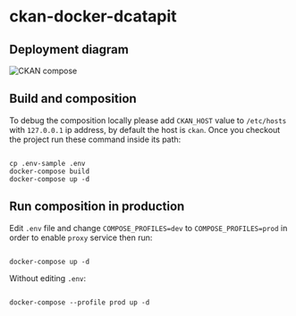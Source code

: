 # ckan-docker-dcatapit

## Deployment diagram

![CKAN compose](https://user-images.githubusercontent.com/717359/138083856-24f209ab-28a4-4cb9-90da-ff5f48db5367.png)

## Build and composition

To debug the composition locally please add `CKAN_HOST` value to `/etc/hosts` with `127.0.0.1` ip address, by default the host is `ckan`.
Once you checkout the project run these command inside its path:

```Shell

cp .env-sample .env
docker-compose build
docker-compose up -d

```

## Run composition in production

Edit `.env` file and change `COMPOSE_PROFILES=dev` to `COMPOSE_PROFILES=prod` in order to enable `proxy` service then run:

```Shell

docker-compose up -d

```

Without editing `.env`:

```Shell

docker-compose --profile prod up -d

```
